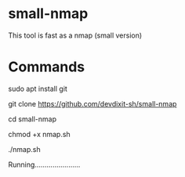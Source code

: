 # small-nmap
This tool is fast as a nmap (small version)

# Commands
sudo apt install git

git clone https://github.com/devdixit-sh/small-nmap

cd small-nmap

chmod +x nmap.sh

./nmap.sh

Running.......................
